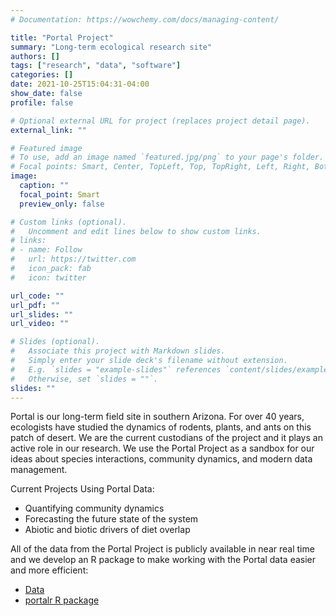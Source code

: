 ```yaml
---
# Documentation: https://wowchemy.com/docs/managing-content/

title: "Portal Project"
summary: "Long-term ecological research site"
authors: []
tags: ["research", "data", "software"]
categories: []
date: 2021-10-25T15:04:31-04:00
show_date: false
profile: false

# Optional external URL for project (replaces project detail page).
external_link: ""

# Featured image
# To use, add an image named `featured.jpg/png` to your page's folder.
# Focal points: Smart, Center, TopLeft, Top, TopRight, Left, Right, BottomLeft, Bottom, BottomRight.
image:
  caption: ""
  focal_point: Smart
  preview_only: false

# Custom links (optional).
#   Uncomment and edit lines below to show custom links.
# links:
# - name: Follow
#   url: https://twitter.com
#   icon_pack: fab
#   icon: twitter

url_code: ""
url_pdf: ""
url_slides: ""
url_video: ""

# Slides (optional).
#   Associate this project with Markdown slides.
#   Simply enter your slide deck's filename without extension.
#   E.g. `slides = "example-slides"` references `content/slides/example-slides.md`.
#   Otherwise, set `slides = ""`.
slides: ""
---
```


Portal is our long-term field site in southern Arizona. For over 40 years, ecologists have studied the dynamics of rodents, plants, and ants on this patch of desert. We are the current custodians of the project and it plays an active role in our research. We use the Portal Project as a sandbox for our ideas about species interactions, community dynamics, and modern data management.

Current Projects Using Portal Data:

* Quantifying community dynamics
* Forecasting the future state of the system
* Abiotic and biotic drivers of diet overlap

All of the data from the Portal Project is publicly available in near real time and we develop an R package to make working with the Portal data easier and more efficient:

* [Data](https://github.com/weecology/PortalData)
* [portalr R package](https://github.com/weecology/portalr)